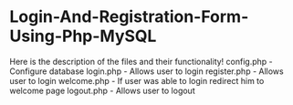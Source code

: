 # Login-And-Registration-Form-Using-Php-MySQL
Here is the description of the files and their functionality! config.php - Configure database login.php - Allows user to login register.php - Allows user to login welcome.php - If user was able to login redirect him to welcome page logout.php - Allows user to logout
